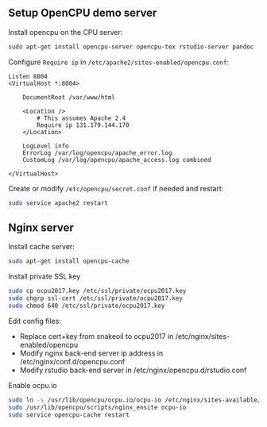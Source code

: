 Setup OpenCPU demo server
-------------------------

Install opencpu on the CPU server:

```sh
sudo apt-get install opencpu-server opencpu-tex rstudio-server pandoc
```

Configure `Require ip` in `/etc/apache2/sites-enabled/opencpu.conf`:

```apacheconf
Listen 8004
<VirtualHost *:8004>

	DocumentRoot /var/www/html

	<Location />
		# This assumes Apache 2.4
		Require ip 131.179.144.170
	</Location>

	LogLevel info
	ErrorLog /var/log/opencpu/apache_error.log
	CustomLog /var/log/opencpu/apache_access.log combined

</VirtualHost>
```

Create or modify `/etc/opencpu/secret.conf` if needed and restart:

```sh
sudo service apache2 restart
```

## Nginx server

Install cache server:

```sh
sudo apt-get install opencpu-cache
```

Install private SSL key

```sh
sudo cp ocpu2017.key /etc/ssl/private/ocpu2017.key 
sudo chgrp ssl-cert /etc/ssl/private/ocpu2017.key
sudo chmod 640 /etc/ssl/private/ocpu2017.key
```

Edit config files:


 - Replace cert+key from snakeoil to ocpu2017 in /etc/nginx/sites-enabled/opencpu
 - Modify nginx back-end server ip address in /etc/nginx/conf.d/opencpu.conf
 - Modify rstudio back-end server in /etc/nginx/opencpu.d/rstudio.conf

Enable ocpu.io

```sh
sudo ln -s /usr/lib/opencpu/ocpu.io/ocpu-io /etc/nginx/sites-available/
sudo /usr/lib/opencpu/scripts/nginx_ensite ocpu-io
sudo service opencpu-cache restart
```
